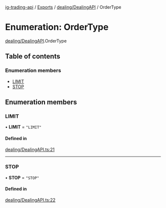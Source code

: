 [ig-trading-api](../README.md) / [Exports](../modules.md) / [dealing/DealingAPI](../modules/dealing_DealingAPI.md) / OrderType

# Enumeration: OrderType

[dealing/DealingAPI](../modules/dealing_DealingAPI.md).OrderType

## Table of contents

### Enumeration members

- [LIMIT](dealing_DealingAPI.OrderType.md#limit)
- [STOP](dealing_DealingAPI.OrderType.md#stop)

## Enumeration members

### LIMIT

• **LIMIT** = `"LIMIT"`

#### Defined in

[dealing/DealingAPI.ts:21](https://github.com/bennycode/ig-trading-api/blob/f7fd8d0/src/dealing/DealingAPI.ts#L21)

---

### STOP

• **STOP** = `"STOP"`

#### Defined in

[dealing/DealingAPI.ts:22](https://github.com/bennycode/ig-trading-api/blob/f7fd8d0/src/dealing/DealingAPI.ts#L22)
